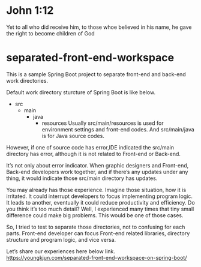 # John 1:12
Yet to all who did receive him, to those whoe believed in his name, he gave the right to become children of God


# separated-front-end-workspace

This is a sample Spring Boot project to separate front-end and back-end work directories.

Default work directory sturcture of Spring Boot is like below.

- src
  - main
    - java
      - resources
Usually src/main/resources is used for environment settings and front-end codes.
And src/main/java is for Java source codes.

However, if one of source code has error,IDE indicated the src/main directory has error, although it is not related to Front-end or Back-end.

It’s not only about error indicator.
When graphic designers and Front-end, Back-end developers work together, and if there’s any updates under any thing, it would indicate those src/main directory has updates.

You may already has those experience.
Imagine those situation, how it is irritated.
It could interrupt developers to focus implementing program logic.
It leads to another, eventually it could reduce productivity and efficiency.
Do you think it’s too much detail?
Well, I experienced many times that tiny small difference could make big problems.
This would be one of those cases.

So, I tried to test to separate those directories, not to confusing for each parts.
Front-end developer can focus Front-end related libraries, directory structure and program logic, and vice versa.

Let’s share our experiences here below link.
https://youngkjun.com/separated-front-end-workspace-on-spring-boot/
